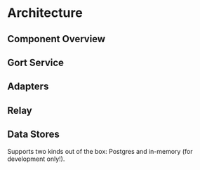 # Architecture

## Component Overview

## Gort Service

## Adapters

## Relay

## Data Stores

Supports two kinds out of the box: Postgres and in-memory (for development only!).
